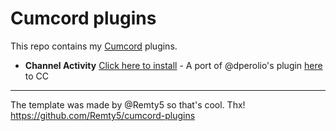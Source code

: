 # Cumcord plugins

This repo contains my [Cumcord](https://github.com/Cumcord/Cumcord/) plugins.

- **Channel Activity** [Click here to install](https://send.cumcord.com/#https://yellowsink.github.io/cc-plugins/channel-activity) - A port of @dperolio's plugin [here](https://github.com/vizality-community/channel-members-activity-icons) to CC

---

The template was made by @Remty5 so that's cool. Thx! https://github.com/Remty5/cumcord-plugins
